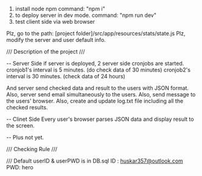 1. install node npm 
	command: "npm i"
2. to deploy server in dev mode.
	command: "npm run dev"
3. test client side via web browser


Plz, go to the path: [project folder]/src/app/resources/stats/state.js
Plz, modify the server and user default info.


/// Description of the project ///

-- Server Side
if server is deployed, 2 server side cronjobs are started.
cronjob1's interval is 5 minutes. (do check data of 30 minutes) 
cronjob2's interval is 30 minutes. (check data of 24 hours)

And server send checked data and result to the users with JSON format.
Also, server send email simultaneously to the users.
Also, send message to the users' browser.
Also, create and update log.txt file including all the checked results.

-- Clinet Side
Every user's browser parses JSON data and display result to the screen.

-- Plus
not yet.


/// Checking Rule ///


/// Default userID & userPWD is in DB.sql
ID : huskar357@outlook.com
PWD: hero
